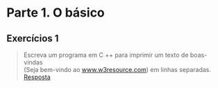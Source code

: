 # Parte 1. O básico

## Exercícios 1

> Escreva um programa em C ++ para imprimir um texto de boas-vindas <br/> 
> (Seja bem-vindo ao www.w3resource.com) em linhas separadas. <br/> 
> [Resposta](exerc_1.cpp)

